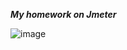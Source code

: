 ***My homework on Jmeter***

![image](https://user-images.githubusercontent.com/93606758/154678582-13f90557-fe86-43b9-89c5-92e749d8a84e.png)
